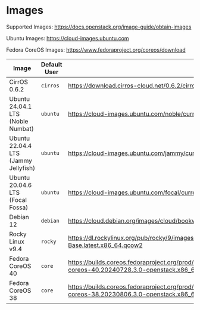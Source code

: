 # Images

Supported Images: https://docs.openstack.org/image-guide/obtain-images

Ubuntu Images: https://cloud-images.ubuntu.com

Fedora CoreOS Images: https://www.fedoraproject.org/coreos/download

Image | Default User | URL
---|---|---
CirrOS 0.6.2 | `cirros` | https://download.cirros-cloud.net/0.6.2/cirros-0.6.2-x86_64-disk.img
Ubuntu 24.04.1 LTS (Noble Numbat) | `ubuntu` | https://cloud-images.ubuntu.com/noble/current/noble-server-cloudimg-amd64.img
Ubuntu 22.04.4 LTS (Jammy Jellyfish) | `ubuntu` | https://cloud-images.ubuntu.com/jammy/current/jammy-server-cloudimg-amd64.img
Ubuntu 20.04.6 LTS (Focal Fossa) | `ubuntu` | https://cloud-images.ubuntu.com/focal/current/focal-server-cloudimg-amd64.img
Debian 12 | `debian` | https://cloud.debian.org/images/cloud/bookworm/latest/debian-12-generic-amd64.qcow2
Rocky Linux v9.4 | `rocky` | https://dl.rockylinux.org/pub/rocky/9/images/x86_64/Rocky-9-GenericCloud-Base.latest.x86_64.qcow2
Fedora CoreOS 40 | `core` | https://builds.coreos.fedoraproject.org/prod/streams/stable/builds/40.20240728.3.0/x86_64/fedora-coreos-40.20240728.3.0-openstack.x86_64.qcow2.xz
Fedora CoreOS 38 | `core` | https://builds.coreos.fedoraproject.org/prod/streams/stable/builds/38.20230806.3.0/x86_64/fedora-coreos-38.20230806.3.0-openstack.x86_64.qcow2.xz
